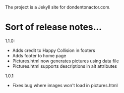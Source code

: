 The project is a Jekyll site for dondentonactor.com.

# Sort of release notes...

1.1.0:

- Adds credit to Happy Collision in footers
- Adds footer to home page
- Pictures.html now generates pictures using data file
- Pictures.html supports descriptions in alt attributes

1.0.1

- Fixes bug where images won't load in pictures.html